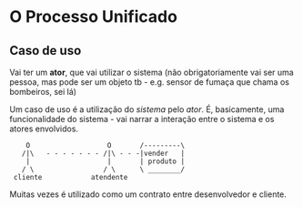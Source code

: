 # O Processo Unificado





## Caso de uso

Vai ter um **ator**, que vai utilizar o sistema (não obrigatoriamente vai ser uma pessoa, mas pode ser um objeto tb - e.g. sensor de fumaça que chama os bombeiros, sei lá)

Um caso de uso é a utilização do *sistema* pelo *ator*. É, basicamente, uma funcionalidade do sistema - vai narrar a interação entre o sistema e os atores envolvidos.

```
    O                   O       /---------\
   /|\   - - - - - - - /|\ - - -|vender   |
    |                   |       | produto |
   / \                 / \      \ ________/
 cliente            atendente
```

Muitas vezes é utilizado como um contrato entre desenvolvedor e cliente.